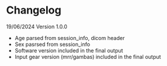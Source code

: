 # Changelog

19/06/2024
Version 1.0.0
- Age parsed from session_info, dicom header
- Sex pasrsed from session_info
- Software version included in the final output
- Input gear version (mrr/gambas) included in the final output


